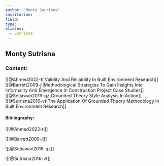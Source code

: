 ```yaml
---
author: "Monty Sutrisna"
institution:
field:
type:
aliases:
  - Sutrisna
---
```


## Monty Sutrisna

### Content:
[[@Ahmed2022-tl|Validity And Reliability In Built Environment Research]]
[[@Barrett2009-ji|Methodological Strategies To Gain Insights Into Informality And Emergence In Construction Project Case Studies]]
[[@Setiawan2016-qz|Grounded Theory Style Analysis In Action]]
[[@Sutrisna2016-vt|The Application Of Grounded Theory Methodology In Built Environment Research]]

#### Bibliography:

![[@Ahmed2022-tl]]

![[@Barrett2009-ji]]

![[@Setiawan2016-qz]]

![[@Sutrisna2016-vt]]